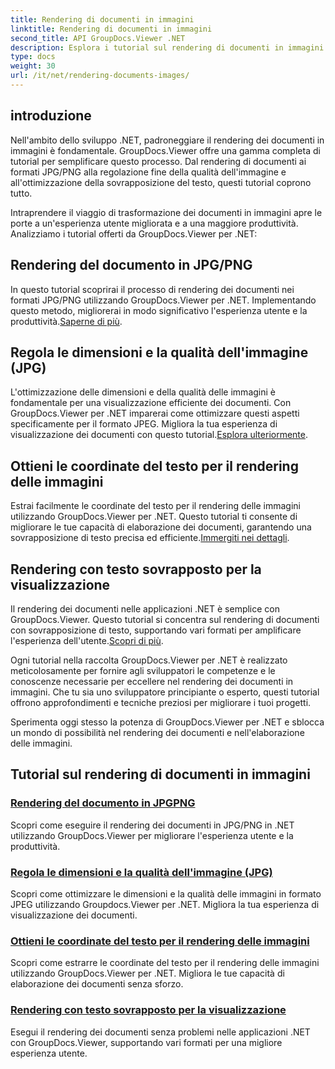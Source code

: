 ```yaml
---
title: Rendering di documenti in immagini
linktitle: Rendering di documenti in immagini
second_title: API GroupDocs.Viewer .NET
description: Esplora i tutorial sul rendering di documenti in immagini utilizzando GroupDocs.Viewer per .NET. Ottimizza la qualità dell'immagine, estrai le coordinate del testo e migliora l'esperienza dell'utente.
type: docs
weight: 30
url: /it/net/rendering-documents-images/
---
```

## introduzione

Nell'ambito dello sviluppo .NET, padroneggiare il rendering dei documenti in immagini è fondamentale. GroupDocs.Viewer offre una gamma completa di tutorial per semplificare questo processo. Dal rendering di documenti ai formati JPG/PNG alla regolazione fine della qualità dell'immagine e all'ottimizzazione della sovrapposizione del testo, questi tutorial coprono tutto.

Intraprendere il viaggio di trasformazione dei documenti in immagini apre le porte a un'esperienza utente migliorata e a una maggiore produttività. Analizziamo i tutorial offerti da GroupDocs.Viewer per .NET:

## Rendering del documento in JPG/PNG
 In questo tutorial scoprirai il processo di rendering dei documenti nei formati JPG/PNG utilizzando GroupDocs.Viewer per .NET. Implementando questo metodo, migliorerai in modo significativo l'esperienza utente e la produttività.[Saperne di più](./render-jpg-png/).

## Regola le dimensioni e la qualità dell'immagine (JPG)
 L'ottimizzazione delle dimensioni e della qualità delle immagini è fondamentale per una visualizzazione efficiente dei documenti. Con GroupDocs.Viewer per .NET imparerai come ottimizzare questi aspetti specificamente per il formato JPEG. Migliora la tua esperienza di visualizzazione dei documenti con questo tutorial.[Esplora ulteriormente](./adjust-image-size-and-quality-jpg/).

## Ottieni le coordinate del testo per il rendering delle immagini
Estrai facilmente le coordinate del testo per il rendering delle immagini utilizzando GroupDocs.Viewer per .NET. Questo tutorial ti consente di migliorare le tue capacità di elaborazione dei documenti, garantendo una sovrapposizione di testo precisa ed efficiente.[Immergiti nei dettagli](./get-text-coordinates-image/).

## Rendering con testo sovrapposto per la visualizzazione
 Il rendering dei documenti nelle applicazioni .NET è semplice con GroupDocs.Viewer. Questo tutorial si concentra sul rendering di documenti con sovrapposizione di testo, supportando vari formati per amplificare l'esperienza dell'utente.[Scopri di più](./render-with-text-overlay/).

Ogni tutorial nella raccolta GroupDocs.Viewer per .NET è realizzato meticolosamente per fornire agli sviluppatori le competenze e le conoscenze necessarie per eccellere nel rendering dei documenti in immagini. Che tu sia uno sviluppatore principiante o esperto, questi tutorial offrono approfondimenti e tecniche preziosi per migliorare i tuoi progetti.

Sperimenta oggi stesso la potenza di GroupDocs.Viewer per .NET e sblocca un mondo di possibilità nel rendering dei documenti e nell'elaborazione delle immagini.

## Tutorial sul rendering di documenti in immagini
### [Rendering del documento in JPGPNG](./render-jpg-png/)
Scopri come eseguire il rendering dei documenti in JPG/PNG in .NET utilizzando GroupDocs.Viewer per migliorare l'esperienza utente e la produttività.
### [Regola le dimensioni e la qualità dell'immagine (JPG)](./adjust-image-size-and-quality-jpg/)
Scopri come ottimizzare le dimensioni e la qualità delle immagini in formato JPEG utilizzando Groupdocs.Viewer per .NET. Migliora la tua esperienza di visualizzazione dei documenti.
### [Ottieni le coordinate del testo per il rendering delle immagini](./get-text-coordinates-image/)
Scopri come estrarre le coordinate del testo per il rendering delle immagini utilizzando GroupDocs.Viewer per .NET. Migliora le tue capacità di elaborazione dei documenti senza sforzo.
### [Rendering con testo sovrapposto per la visualizzazione](./render-with-text-overlay/)
Esegui il rendering dei documenti senza problemi nelle applicazioni .NET con GroupDocs.Viewer, supportando vari formati per una migliore esperienza utente.